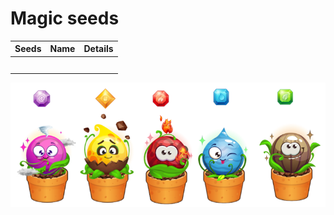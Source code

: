 # Magic seeds

| Seeds | Name | Details |
| :--- | :--- | :--- |
|  |  |  |
|  |  |  |
|  |  |  |
|  |  |  |
|  |  |  |

![Magic Seed](../../.gitbook/assets/seeds.png)



